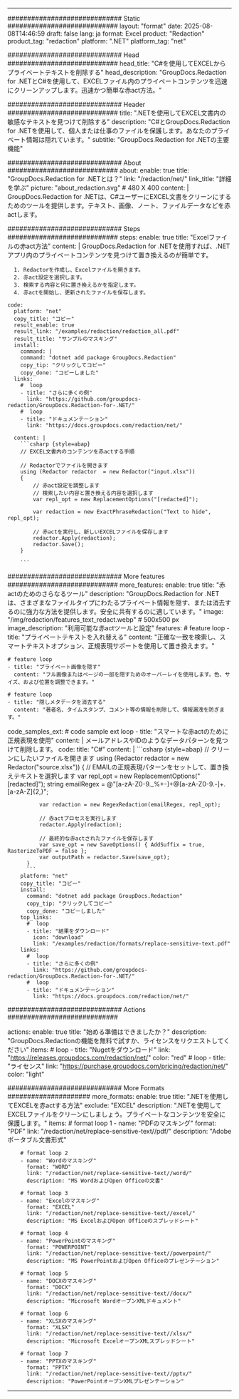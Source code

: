 
---
############################# Static ############################
layout: "format"
date:  2025-08-08T14:46:59
draft: false
lang: ja
format: Excel
product: "Redaction"
product_tag: "redaction"
platform: ".NET"
platform_tag: "net"

############################# Head ############################
head_title: "C#を使用してEXCELからプライベートテキストを削除する"
head_description: "GroupDocs.Redaction for .NETとC#を使用して、EXCELファイル内のプライベートコンテンツを迅速にクリーンアップします。迅速かつ簡単な赤act方法。"

############################# Header ############################
title: ".NETを使用してEXCEL文書内の敏感なテキストを見つけて削除する" 
description: "C#とGroupDocs.Redaction for .NETを使用して、個人または仕事のファイルを保護します。あなたのプライベート情報は隠れています。"
subtitle: "GroupDocs.Redaction for .NETの主要機能" 

############################# About ############################
about:
    enable: true
    title: "GroupDocs.Redaction for .NETとは？"
    link: "/redaction/net/"
    link_title: "詳細を学ぶ"
    picture: "about_redaction.svg" # 480 X 400
    content: |
       GroupDocs.Redaction for .NETは、C#ユーザーにEXCEL文書をクリーンにするためのツールを提供します。テキスト、画像、ノート、ファイルデータなどを赤actします。

############################# Steps ############################
steps:
    enable: true
    title: "Excelファイルの赤act方法"
    content: |
      GroupDocs.Redaction for .NETを使用すれば、.NETアプリ内のプライベートコンテンツを見つけて置き換えるのが簡単です。
      
      1. Redactorを作成し、Excelファイルを開きます。
      2. 赤act設定を選択します。
      3. 検索する内容と何に置き換えるかを指定します。
      4. 赤actを開始し、更新されたファイルを保存します。
   
    code:
      platform: "net"
      copy_title: "コピー"
      result_enable: true
      result_link: "/examples/redaction/redaction_all.pdf"
      result_title: "サンプルのマスキング"
      install:
        command: |
        command: "dotnet add package GroupDocs.Redaction"
        copy_tip: "クリックしてコピー"
        copy_done: "コピーしました"
      links:
        #  loop
        - title: "さらに多くの例"
          link: "https://github.com/groupdocs-redaction/GroupDocs.Redaction-for-.NET/"
        #  loop
        - title: "ドキュメンテーション"
          link: "https://docs.groupdocs.com/redaction/net/"
          
      content: |
        ```csharp {style=abap}
        // EXCEL文書内のコンテンツを赤actする手順

        // Redactorでファイルを開きます
        using (Redactor redactor  = new Redactor("input.xlsx"))
        {
            // 赤act設定を調整します
            // 検索したい内容と置き換える内容を選択します
            var repl_opt = new ReplacementOptions("[redacted]");
            
            var redaction = new ExactPhraseRedaction("Text to hide", repl_opt);

            // 赤actを実行し、新しいEXCELファイルを保存します
            redactor.Apply(redaction);
            redactor.Save();
        }
        
        ```            


############################# More features ############################
more_features:
  enable: true
  title: "赤actのためのさらなるツール"
  description: "GroupDocs.Redaction for .NETは、さまざまなファイルタイプにわたるプライベート情報を隠す、または消去するのに強力な方法を提供します。安全に共有するのに適しています。"
  image: "/img/redaction/features_text_redact.webp" # 500x500 px
  image_description: "利用可能な赤actツールと設定"
  features:
    # feature loop
    - title: "プライベートテキストを入れ替える"
      content: "正確な一致を検索し、スマートテキストオプション、正規表現サポートを使用して置き換えます。"

    # feature loop
    - title: "プライベート画像を隠す"
      content: "フル画像またはページの一部を隠すためのオーバーレイを使用します。色、サイズ、および位置を調整できます。"

    # feature loop
    - title: "隠しメタデータを消去する"
      content: "著者名、タイムスタンプ、コメント等の情報を削除して、情報漏洩を防ぎます。"
      
  code_samples_ext:
    # code sample ext loop
    - title: "スマートな赤actのために正規表現を使用"
      content: |
        メールアドレスやIDのようなデータパターンを見つけて削除します。
      code:
        title: "C#"
        content: |
          ```csharp {style=abap}
          //  クリーンにしたいファイルを開きます
          using (Redactor redactor  = new Redactor("source.xlsx"))
          {
              // EMAILの正規表現パターンをセットして、置き換えテキストを選択します
              var repl_opt = new ReplacementOptions("[redacted]");
              string emailRegex = @"[a-zA-Z0-9._%+-]+@[a-zA-Z0-9.-]+\.[a-zA-Z]{2,}";

              var redaction = new RegexRedaction(emailRegex, repl_opt);

              // 赤actプロセスを実行します
              redactor.Apply(redaction);

              // 最終的な赤actされたファイルを保存します
              var save_opt = new SaveOptions() { AddSuffix = true, RasterizeToPDF = false };
              var outputPath = redactor.Save(save_opt);
          }
          ```
        platform: "net"
        copy_title: "コピー"
        install:
          command: "dotnet add package GroupDocs.Redaction"
          copy_tip: "クリックしてコピー"
          copy_done: "コピーしました"
        top_links:
          #  loop
          - title: "結果をダウンロード"
            icon: "download"
            link: "/examples/redaction/formats/replace-sensitive-text.pdf"
        links:
          #  loop
          - title: "さらに多くの例"
            link: "https://github.com/groupdocs-redaction/GroupDocs.Redaction-for-.NET/"
          #  loop
          - title: "ドキュメンテーション"
            link: "https://docs.groupdocs.com/redaction/net/"


############################# Actions ############################

actions:
  enable: true
  title: "始める準備はできましたか？"
  description: "GroupDocs.Redactionの機能を無料で試すか、ライセンスをリクエストしてください"
  items:
    #  loop
    - title: "Nugetをダウンロード"
      link: "https://releases.groupdocs.com/redaction/net/"
      color: "red"
        #  loop
    - title: "ライセンス"
      link: "https://purchase.groupdocs.com/pricing/redaction/net/"
      color: "light"


############################# More Formats #####################
more_formats:
    enable: true
    title: ".NETを使用してEXCELを赤actする方法"
    exclude: "EXCEL"
    description: ".NETを使用してEXCELファイルをクリーンにしましょう。プライベートなコンテンツを安全に保護します。"
    items: 
        # format loop 1
        - name: "PDFのマスキング"
          format: "PDF"
          link: "/redaction/net/replace-sensitive-text//pdf/"
          description: "Adobeポータブル文書形式"

        # format loop 2
        - name: "Wordのマスキング"
          format: "WORD"
          link: "/redaction/net/replace-sensitive-text//word/"
          description: "MS WordおよびOpen Officeの文書"
          
        # format loop 3
        - name: "Excelのマスキング"
          format: "EXCEL"
          link: "/redaction/net/replace-sensitive-text//excel/"
          description: "MS ExcelおよびOpen Officeのスプレッドシート"

        # format loop 4
        - name: "PowerPointのマスキング"
          format: "POWERPOINT"
          link: "/redaction/net/replace-sensitive-text//powerpoint/"
          description: "MS PowerPointおよびOpen Officeのプレゼンテーション"

        # format loop 5
        - name: "DOCXのマスキング"
          format: "DOCX"
          link: "/redaction/net/replace-sensitive-text//docx/"
          description: "Microsoft WordオープンXMLドキュメント"
          
        # format loop 6
        - name: "XLSXのマスキング"
          format: "XLSX"
          link: "/redaction/net/replace-sensitive-text//xlsx/"
          description: "Microsoft ExcelオープンXMLスプレッドシート"
          
        # format loop 7
        - name: "PPTXのマスキング"
          format: "PPTX"
          link: "/redaction/net/replace-sensitive-text//pptx/"
          description: "PowerPointオープンXMLプレゼンテーション"


---